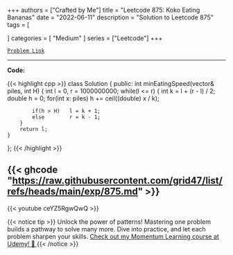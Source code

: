 
+++
authors = ["Crafted by Me"]
title = "Leetcode 875: Koko Eating Bananas"
date = "2022-06-11"
description = "Solution to Leetcode 875"
tags = [
    
]
categories = [
    "Medium"
]
series = ["Leetcode"]
+++



[`Problem Link`](https://leetcode.com/problems/koko-eating-bananas/description/)

---

**Code:**

{{< highlight cpp >}}
class Solution {
public:
    int minEatingSpeed(vector<int>& piles, int H) {
        int l = 0, r = 1000000000;
        while(l <= r) {
            int k = l + (r - l) / 2;
            double h = 0;
            for(int x: piles)
                h += ceil((double) x / k);
            
            if(h > H)   l = k + 1;
            else        r = k - 1;
        }
        return l;
    }
};
{{< /highlight >}}

{{< ghcode "https://raw.githubusercontent.com/grid47/list/refs/heads/main/exp/875.md" >}}
---
{{< youtube ceYZ5RgwQwQ >}}

{{< notice tip >}}
Unlock the power of patterns! Mastering one problem builds a pathway to solve many more. Dive into practice, and let each problem sharpen your skills. [Check out my Momentum Learning course at Udemy! 🚀 ](https://www.udemy.com/course/algorithms-and-data-structures-in-cpp/)
{{< /notice >}}

